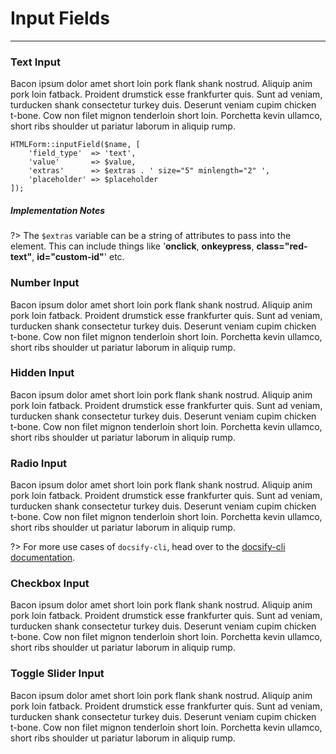 # Input Fields
---
### Text Input

Bacon ipsum dolor amet short loin pork flank shank nostrud. Aliquip anim pork loin fatback. Proident drumstick esse frankfurter quis. Sunt ad veniam, turducken shank consectetur turkey duis. Deserunt veniam cupim chicken t-bone. Cow non filet mignon tenderloin short loin. Porchetta kevin ullamco, short ribs shoulder ut pariatur laborum in aliquip rump.

```
HTMLForm::inputField($name, [
	'field_type'  => 'text',
	'value'       => $value,
	'extras'      => $extras . ' size="5" minlength="2" ',
	'placeholder' => $placeholder
]); 
```
##### Implementation Notes
?> The `$extras` variable can be a string of attributes to pass into the element. This can include things like '**onclick**, **onkeypress**, **class="red-text"**, **id="custom-id"**' etc.


### Number Input

Bacon ipsum dolor amet short loin pork flank shank nostrud. Aliquip anim pork loin fatback. Proident drumstick esse frankfurter quis. Sunt ad veniam, turducken shank consectetur turkey duis. Deserunt veniam cupim chicken t-bone. Cow non filet mignon tenderloin short loin. Porchetta kevin ullamco, short ribs shoulder ut pariatur laborum in aliquip rump.

### Hidden Input

Bacon ipsum dolor amet short loin pork flank shank nostrud. Aliquip anim pork loin fatback. Proident drumstick esse frankfurter quis. Sunt ad veniam, turducken shank consectetur turkey duis. Deserunt veniam cupim chicken t-bone. Cow non filet mignon tenderloin short loin. Porchetta kevin ullamco, short ribs shoulder ut pariatur laborum in aliquip rump.

### Radio Input

Bacon ipsum dolor amet short loin pork flank shank nostrud. Aliquip anim pork loin fatback. Proident drumstick esse frankfurter quis. Sunt ad veniam, turducken shank consectetur turkey duis. Deserunt veniam cupim chicken t-bone. Cow non filet mignon tenderloin short loin. Porchetta kevin ullamco, short ribs shoulder ut pariatur laborum in aliquip rump.

?> For more use cases of `docsify-cli`, head over to the [docsify-cli documentation](https://github.com/docsifyjs/docsify-cli).

### Checkbox Input

Bacon ipsum dolor amet short loin pork flank shank nostrud. Aliquip anim pork loin fatback. Proident drumstick esse frankfurter quis. Sunt ad veniam, turducken shank consectetur turkey duis. Deserunt veniam cupim chicken t-bone. Cow non filet mignon tenderloin short loin. Porchetta kevin ullamco, short ribs shoulder ut pariatur laborum in aliquip rump.

### Toggle Slider Input

Bacon ipsum dolor amet short loin pork flank shank nostrud. Aliquip anim pork loin fatback. Proident drumstick esse frankfurter quis. Sunt ad veniam, turducken shank consectetur turkey duis. Deserunt veniam cupim chicken t-bone. Cow non filet mignon tenderloin short loin. Porchetta kevin ullamco, short ribs shoulder ut pariatur laborum in aliquip rump.
